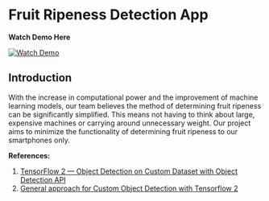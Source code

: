 # Fruit Ripeness Detection App

**Watch Demo Here**

[![Watch Demo](https://img.youtube.com/vi/71kKF9EHjYE/0.jpg)](https://www.youtube.com/watch?v=71kKF9EHjYE)

## Introduction
With the increase in computational power and the improvement of machine learning models,
our team believes the method of determining fruit ripeness can be significantly simplified.
This means not having to think about large, expensive machines or carrying around
unnecessary weight. Our project aims to minimize the functionality of determining fruit
ripeness to our smartphones only.

**References:** 
1. [TensorFlow 2 — Object Detection on Custom Dataset with Object Detection API](https://medium.com/swlh/image-object-detection-tensorflow-2-object-detection-api-af7244d4c34e)
2. [General approach for Custom Object Detection with Tensorflow 2](https://medium.com/mlearning-ai/general-approach-for-custom-object-detection-with-tensorflow-2-61593a67a02d)
